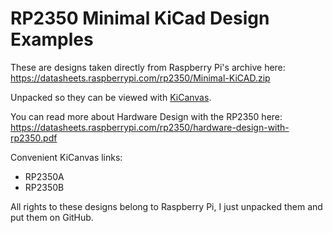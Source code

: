 # RP2350 Minimal KiCad Design Examples

These are designs taken directly from Raspberry Pi's archive here: https://datasheets.raspberrypi.com/rp2350/Minimal-KiCAD.zip

Unpacked so they can be viewed with [KiCanvas](https://github.com/theacodes/kicanvas).

You can read more about Hardware Design with the RP2350 here: https://datasheets.raspberrypi.com/rp2350/hardware-design-with-rp2350.pdf

Convenient KiCanvas links:

- RP2350A
- RP2350B

All rights to these designs belong to Raspberry Pi, I just unpacked them and put them on GitHub.

